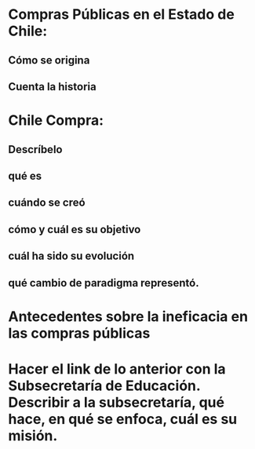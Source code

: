# Compras Públicas en el Estado de Chile:
## Cómo se origina
## Cuenta la historia
# Chile Compra: 
## Descríbelo
## qué es
## cuándo se creó
## cómo y cuál es su objetivo
## cuál ha sido su evolución
## qué cambio de paradigma representó.
# Antecedentes sobre la ineficacia en las compras públicas
# Hacer el link de lo anterior con la Subsecretaría de Educación. Describir a la subsecretaría, qué hace, en qué se enfoca, cuál es su misión.